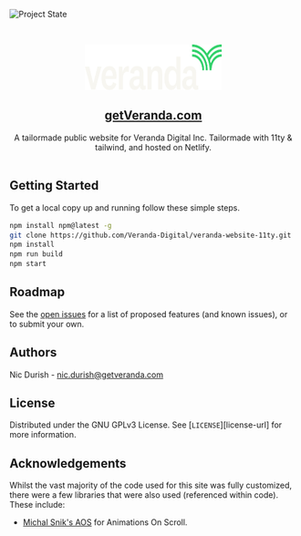 ![Project State][stable-shield]

<!-- PROJECT LOGO -->
<br />
<p align="center">
  <a>
    <img src="src/assets/logo.svg" alt="Logo" width="240" height="80">
  </a>

  <h2 align="center"><a href="https://getveranda.com">getVeranda.com</a></h2>

  <p align="center">
    A tailormade public website for Veranda Digital Inc. Tailormade with 11ty & tailwind, and hosted on Netlify.
    <br />
    <br />
  </p>
</p>

<!-- GETTING STARTED -->

## Getting Started

To get a local copy up and running follow these simple steps.

```sh
npm install npm@latest -g
git clone https://github.com/Veranda-Digital/veranda-website-11ty.git
npm install
npm run build
npm start
```

<!-- ROADMAP -->

## Roadmap

See the [open issues](https://github.com/Durishn/Durishn.github.io/issues) for a list of proposed features (and known issues), or to submit your own.

<!-- Authors -->

## Authors

Nic Durish - [nic.durish@getveranda.com](mailto:mail@nicdurish.ca)

<!-- LICENSE -->

## License

Distributed under the GNU GPLv3 License. See [`LICENSE`][license-url] for more information.

## Acknowledgements

Whilst the vast majority of the code used for this site was fully customized, there were a few libraries that were also used (referenced within code). These include:

-   [Michal Snik's AOS](https://github.com/michalsnik/aos) for Animations On Scroll.

<!-- MARKDOWN LINKS & IMAGES -->
<!-- https://www.markdownguide.org/basic-syntax/#reference-style-links -->

[stable-shield]: https://img.shields.io/badge/stability-stable-green.svg
[unstable-shield]: https://img.shields.io/badge/stability-unstable-yellow.svg
[deprecated-shield]: https://img.shields.io/badge/stability-deprecated-orange.svg
[experimental-shield]: https://img.shields.io/badge/stability-experimental-red.svg

<!--  -->

